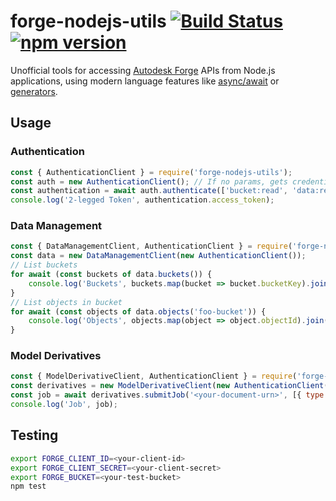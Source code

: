 # forge-nodejs-utils [![Build Status](https://travis-ci.org/petrbroz/forge-nodejs-utils.svg?branch=master)](https://travis-ci.org/petrbroz/forge-nodejs-utils) [![npm version](https://badge.fury.io/js/forge-nodejs-utils.svg)](https://badge.fury.io/js/forge-nodejs-utils)

Unofficial tools for accessing [Autodesk Forge](https://developer.autodesk.com/) APIs
from Node.js applications, using modern language features like
[async/await](https://developer.mozilla.org/en-US/docs/Web/JavaScript/Reference/Statements/async_function)
or [generators](https://developer.mozilla.org/en-US/docs/Web/JavaScript/Reference/Statements/function*).

## Usage

### Authentication

```js
const { AuthenticationClient } = require('forge-nodejs-utils');
const auth = new AuthenticationClient(); // If no params, gets credentials from env. vars FORGE_CLIENT_ID and FORGE_CLIENT_SECRET
const authentication = await auth.authenticate(['bucket:read', 'data:read']);
console.log('2-legged Token', authentication.access_token);
```

### Data Management

```js
const { DataManagementClient, AuthenticationClient } = require('forge-nodejs-utils');
const data = new DataManagementClient(new AuthenticationClient());
// List buckets
for await (const buckets of data.buckets()) {
    console.log('Buckets', buckets.map(bucket => bucket.bucketKey).join(','));
}
// List objects in bucket
for await (const objects of data.objects('foo-bucket')) {
    console.log('Objects', objects.map(object => object.objectId).join(','));
}
```

### Model Derivatives

```js
const { ModelDerivativeClient, AuthenticationClient } = require('forge-nodejs-utils');
const derivatives = new ModelDerivativeClient(new AuthenticationClient());
const job = await derivatives.submitJob('<your-document-urn>', [{ type: 'svf', views: ['2d', '3d'] }]);
console.log('Job', job);
```

## Testing

```bash
export FORGE_CLIENT_ID=<your-client-id>
export FORGE_CLIENT_SECRET=<your-client-secret>
export FORGE_BUCKET=<your-test-bucket>
npm test
```

